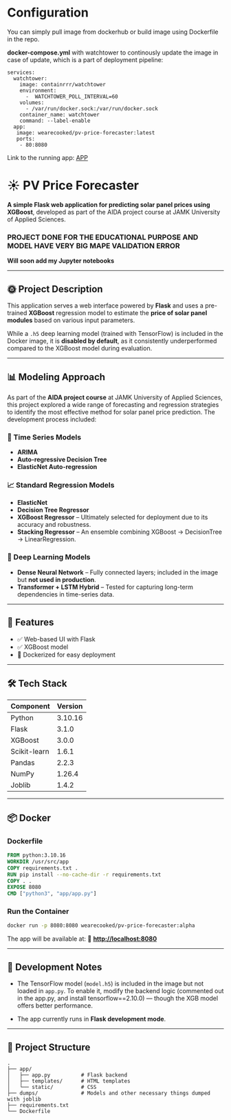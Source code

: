# Configuration

You can simply pull image from dockerhub or build image using Dockerfile in the repo.

**docker-compose.yml** with watchtower to continously update the image in case of update, which is a part of deployment pipeline: 
```
services:
  watchtower:
    image: containrrr/watchtower
    environment:
      -  WATCHTOWER_POLL_INTERVAL=60
    volumes:
      - /var/run/docker.sock:/var/run/docker.sock
    container_name: watchtower
    command: --label-enable
  app:
   image: wearecooked/pv-price-forecaster:latest
   ports:
    - 80:8080
```
Link to the running app: [APP](http://vm5427.kaj.pouta.csc.fi/)
# ☀️ PV Price Forecaster

**A simple Flask web application for predicting solar panel prices using XGBoost**, developed as part of the AIDA project course at JAMK University of Applied Sciences.

### **PROJECT DONE FOR THE EDUCATIONAL PURPOSE AND MODEL HAVE VERY BIG MAPE VALIDATION ERROR**
**Will soon add my Jupyter notebooks**

---

## 🌞 Project Description

This application serves a web interface powered by **Flask** and uses a pre-trained **XGBoost** regression model to estimate the **price of solar panel modules** based on various input parameters.

While a `.h5` deep learning model (trained with TensorFlow) is included in the Docker image, it is **disabled by default**, as it consistently underperformed compared to the XGBoost model during evaluation.

---

## 📊 Modeling Approach

As part of the **AIDA project course** at JAMK University of Applied Sciences, this project explored a wide range of forecasting and regression strategies to identify the most effective method for solar panel price prediction. The development process included:

### 🔁 Time Series Models

* **ARIMA**
* **Auto-regressive Decision Tree**
* **ElasticNet Auto-regression**

### 📈 Standard Regression Models

* **ElasticNet**
* **Decision Tree Regressor**
* **XGBoost Regressor** – Ultimately selected for deployment due to its accuracy and robustness.
* **Stacking Regressor** – An ensemble combining XGBoost → DecisionTree → LinearRegression.

### 🧠 Deep Learning Models

* **Dense Neural Network** – Fully connected layers; included in the image but **not used in production**.
* **Transformer + LSTM Hybrid** – Tested for capturing long-term dependencies in time-series data.

---

## 🧠 Features

* ✅ Web-based UI with Flask
* ✅ XGBoost model
* 🐳 Dockerized for easy deployment

---

## 🛠 Tech Stack

| Component    | Version |
| ------------ | ------- |
| Python       | 3.10.16 |
| Flask        | 3.1.0   |
| XGBoost      | 3.0.0   |
| Scikit-learn | 1.6.1   |
| Pandas       | 2.2.3   |
| NumPy        | 1.26.4  |
| Joblib       | 1.4.2   |

---

## 📦 Docker

### Dockerfile

```dockerfile
FROM python:3.10.16
WORKDIR /usr/src/app
COPY requirements.txt .
RUN pip install --no-cache-dir -r requirements.txt
COPY . .
EXPOSE 8080
CMD ["python3", "app/app.py"]
```

### Run the Container

```bash
docker run -p 8080:8080 wearecooked/pv-price-forecaster:alpha
```

The app will be available at:
📍 **[http://localhost:8080](http://localhost:8080)**

---

## 🧪 Development Notes

* The TensorFlow model (`model.h5`) is included in the image but not loaded in `app.py`.
  To enable it, modify the backend logic (commented out in the app.py, and install tensorflow==2.10.0) — though the XGB model offers better performance.

* The app currently runs in **Flask development mode**.

---

## 📁 Project Structure

```
.
├── app/
│   ├── app.py          # Flask backend
│   ├── templates/      # HTML templates
│   └── static/         # CSS
├── dumps/              # Models and other necessary things dumped with joblib
├── requirements.txt
└── Dockerfile
```

